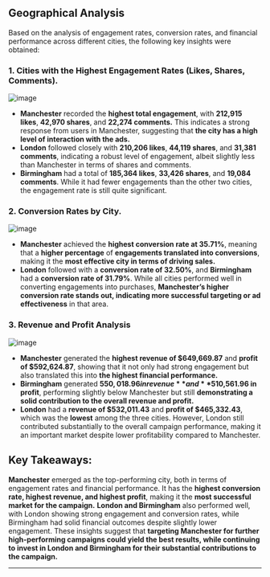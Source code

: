 ## Geographical Analysis
Based on the analysis of engagement rates, conversion rates, and financial performance across different cities, the following key insights were obtained:

### 1. Cities with the Highest Engagement Rates (Likes, Shares, Comments).
![image](https://github.com/user-attachments/assets/5072ac83-4ac9-4ceb-8fcf-7387edec7965)

* **Manchester** recorded the **highest total engagement**, with **212,915 likes**, **42,970 shares**, and **22,274 comments.** This indicates a strong response from users in Manchester, suggesting that **the city has a high level of interaction with the ads.**
* **London** followed closely with **210,206 likes**, **44,119 shares**, and **31,381 comments**, indicating a robust level of engagement, albeit slightly less than Manchester in terms of shares and comments.
* **Birmingham** had a total of **185,364 likes**, **33,426 shares**, and **19,084 comments**. While it had fewer engagements than the other two cities, the engagement rate is still quite significant.

### 2. Conversion Rates by City.
![image](https://github.com/user-attachments/assets/83b273af-fff0-4f13-9299-8b7207aa6728)

* **Manchester** achieved the **highest conversion rate at 35.71%**, meaning that a **higher percentage** of **engagements translated into conversions**, making it the **most effective city in terms of driving sales.**
* **London** followed with a **conversion rate of 32.50%**, and **Birmingham** had a **conversion rate of 31.79%**.
While all cities performed well in converting engagements into purchases, **Manchester’s higher conversion rate stands out, indicating more successful targeting or ad effectiveness** in that area.

### 3. Revenue and Profit Analysis
![image](https://github.com/user-attachments/assets/031a3ac2-6565-41b1-b018-3ce45d3a7a34)

* **Manchester** generated the **highest revenue of $649,669.87** and **profit of $592,624.87**, showing that it not only had strong engagement but also translated this into **the highest financial performance.**
* **Birmingham** generated **$550,018.96 in revenue** and **$510,561.96 in profit**, performing slightly below Manchester but still **demonstrating a solid contribution to the overall revenue and profit.**
* **London** had a **revenue of $532,011.43** and **profit of $465,332.43**, which was the **lowest** among the three cities. However, London still contributed substantially to the overall campaign performance, making it an important market despite lower profitability compared to Manchester.

## Key Takeaways:
**Manchester** emerged as the top-performing city, both in terms of engagement rates and financial performance. It has the **highest conversion rate, highest revenue, and highest profit**, making it the **most successful market for the campaign.**
**London and Birmingham** also performed well, with London showing strong engagement and conversion rates, while Birmingham had solid financial outcomes despite slightly lower engagement.
These insights suggest that **targeting Manchester for further high-performing campaigns could yield the best results, while continuing to invest in London and Birmingham for their substantial contributions to the campaign.**

---
